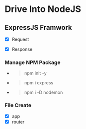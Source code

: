 # Drive Into NodeJS

## ExpressJS Framwork

- [x] Request
- [x] Response


### Manage NPM Package

* > npm init -y
* > npm i express
* > npm i -D nodemon

### File Create
- [x] app
- [x] router